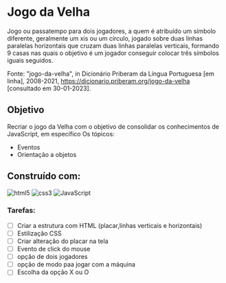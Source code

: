 # Jogo da Velha

Jogo ou passatempo para dois jogadores, a quem é atribuído um símbolo diferente, geralmente um xis ou um círculo, jogado sobre duas linhas paralelas horizontais que cruzam duas linhas paralelas verticais, formando 9 casas nas quais o  objetivo é um jogador conseguir colocar três símbolos iguais seguidos.

Fonte: "jogo-da-velha", in Dicionário Priberam da Língua Portuguesa [em linha], 2008-2021, https://dicionario.priberam.org/jogo-da-velha [consultado em 30-01-2023].

## Objetivo

Recriar o jogo da Velha com o objetivo de consolidar os conhecimentos de JavaScript, em específico Os tópicos:

- Eventos 
- Orientação a objetos

## Construído com:

![html5](https://img.shields.io/badge/HTML5-E34F26?style=for-the-badge&logo=html5&logoColor=white)
 ![css3](https://img.shields.io/badge/CSS3-1572B6?style=for-the-badge&logo=css3&logoColor=white) 
 ![JavaScript](https://img.shields.io/badge/JavaScript-323330?style=for-the-badge&logo=javascript&logoColor=F7DF1E) 

### Tarefas:

- [ ] Criar a estrutura com HTML (placar,linhas verticais e horizontais)
- [ ] Estilização CSS
- [ ] Criar alteração do placar na tela
- [ ] Evento de click do mouse
- [ ] opção de dois jogadores
- [ ] opção de modo paa jogar com a máquina 
- [ ] Escolha da opção X ou O
